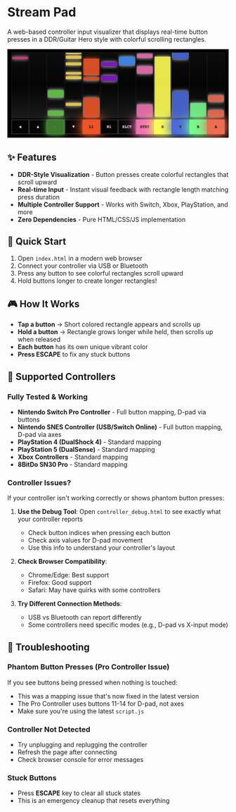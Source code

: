 # Stream Pad

A web-based controller input visualizer that displays real-time button presses in a DDR/Guitar Hero style with colorful scrolling rectangles.

![DDR Controller Logger](screenshot.png)

## ✨ Features

- **DDR-Style Visualization** - Button presses create colorful rectangles that scroll upward
- **Real-time Input** - Instant visual feedback with rectangle length matching press duration
- **Multiple Controller Support** - Works with Switch, Xbox, PlayStation, and more
- **Zero Dependencies** - Pure HTML/CSS/JS implementation

## 🚀 Quick Start

1. Open `index.html` in a modern web browser
2. Connect your controller via USB or Bluetooth
3. Press any button to see colorful rectangles scroll upward
4. Hold buttons longer to create longer rectangles!

## 🎮 How It Works

- **Tap a button** → Short colored rectangle appears and scrolls up
- **Hold a button** → Rectangle grows longer while held, then scrolls up when released
- **Each button** has its own unique vibrant color
- **Press ESCAPE** to fix any stuck buttons

## 🎯 Supported Controllers

### Fully Tested & Working
- **Nintendo Switch Pro Controller** - Full button mapping, D-pad via buttons
- **Nintendo SNES Controller (USB/Switch Online)** - Full button mapping, D-pad via axes
- **PlayStation 4 (DualShock 4)** - Standard mapping
- **PlayStation 5 (DualSense)** - Standard mapping
- **Xbox Controllers** - Standard mapping
- **8BitDo SN30 Pro** - Standard mapping

### Controller Issues?

If your controller isn't working correctly or shows phantom button presses:

1. **Use the Debug Tool**: Open `controller_debug.html` to see exactly what your controller reports
   - Check button indices when pressing each button
   - Check axis values for D-pad movement
   - Use this info to understand your controller's layout

2. **Check Browser Compatibility**: 
   - Chrome/Edge: Best support
   - Firefox: Good support
   - Safari: May have quirks with some controllers

3. **Try Different Connection Methods**:
   - USB vs Bluetooth can report differently
   - Some controllers need specific modes (e.g., D-pad vs X-input mode)

## 🔧 Troubleshooting

### Phantom Button Presses (Pro Controller Issue)
If you see buttons being pressed when nothing is touched:
- This was a mapping issue that's now fixed in the latest version
- The Pro Controller uses buttons 11-14 for D-pad, not axes
- Make sure you're using the latest `script.js`

### Controller Not Detected
- Try unplugging and replugging the controller
- Refresh the page after connecting
- Check browser console for error messages

### Stuck Buttons
- Press **ESCAPE** key to clear all stuck states
- This is an emergency cleanup that resets everything